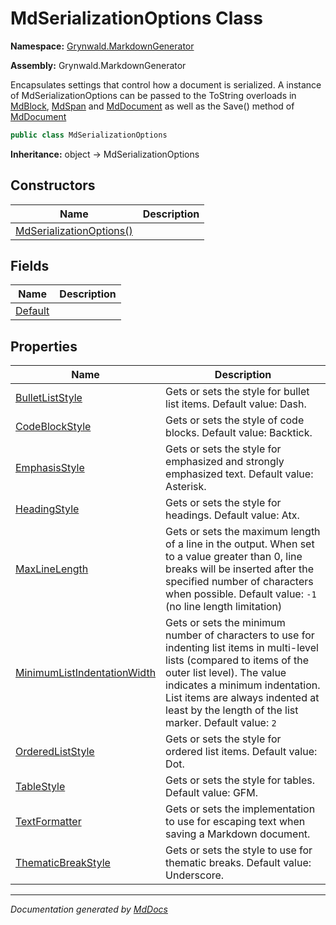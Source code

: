 # MdSerializationOptions Class

**Namespace:** [Grynwald.MarkdownGenerator](../index.md)

**Assembly:** Grynwald.MarkdownGenerator

Encapsulates settings that control how a document is serialized. A instance of MdSerializationOptions can be passed to the ToString overloads in [MdBlock](../MdBlock/index.md), [MdSpan](../MdSpan/index.md) and [MdDocument](../MdDocument/index.md) as well as the Save() method of [MdDocument](../MdDocument/index.md)

```csharp
public class MdSerializationOptions
```

**Inheritance:** object → MdSerializationOptions

## Constructors

| Name                                              | Description |
| ------------------------------------------------- | ----------- |
| [MdSerializationOptions()](constructors/index.md) |             |

## Fields

| Name                         | Description |
| ---------------------------- | ----------- |
| [Default](fields/Default.md) |             |

## Properties

| Name                                                                     | Description                                                                                                                                                                                                                                                                              |
| ------------------------------------------------------------------------ | ---------------------------------------------------------------------------------------------------------------------------------------------------------------------------------------------------------------------------------------------------------------------------------------- |
| [BulletListStyle](properties/BulletListStyle.md)                         | Gets or sets the style for bullet list items. Default value: Dash.                                                                                                                                                                                                                       |
| [CodeBlockStyle](properties/CodeBlockStyle.md)                           | Gets or sets the style of code blocks. Default value: Backtick.                                                                                                                                                                                                                          |
| [EmphasisStyle](properties/EmphasisStyle.md)                             | Gets or sets the style for emphasized and strongly emphasized text. Default value: Asterisk.                                                                                                                                                                                             |
| [HeadingStyle](properties/HeadingStyle.md)                               | Gets or sets the style for headings. Default value: Atx.                                                                                                                                                                                                                                 |
| [MaxLineLength](properties/MaxLineLength.md)                             | Gets or sets the maximum length of a line in the output. When set to a value greater than 0, line breaks will be inserted after the specified number of characters when possible. Default value: `-1` (no line length limitation)                                                        |
| [MinimumListIndentationWidth](properties/MinimumListIndentationWidth.md) | Gets or sets the minimum number of characters to use for indenting list items in multi\-level lists (compared to items of the outer list level). The value indicates a minimum indentation. List items are always indented at least by the length of the list marker. Default value: `2` |
| [OrderedListStyle](properties/OrderedListStyle.md)                       | Gets or sets the style for ordered list items. Default value: Dot.                                                                                                                                                                                                                       |
| [TableStyle](properties/TableStyle.md)                                   | Gets or sets the style for tables. Default value: GFM.                                                                                                                                                                                                                                   |
| [TextFormatter](properties/TextFormatter.md)                             | Gets or sets the implementation to use for escaping text when saving a Markdown document.                                                                                                                                                                                                |
| [ThematicBreakStyle](properties/ThematicBreakStyle.md)                   | Gets or sets the style to use for thematic breaks. Default value: Underscore.                                                                                                                                                                                                            |

___

*Documentation generated by [MdDocs](https://github.com/ap0llo/mddocs)*
